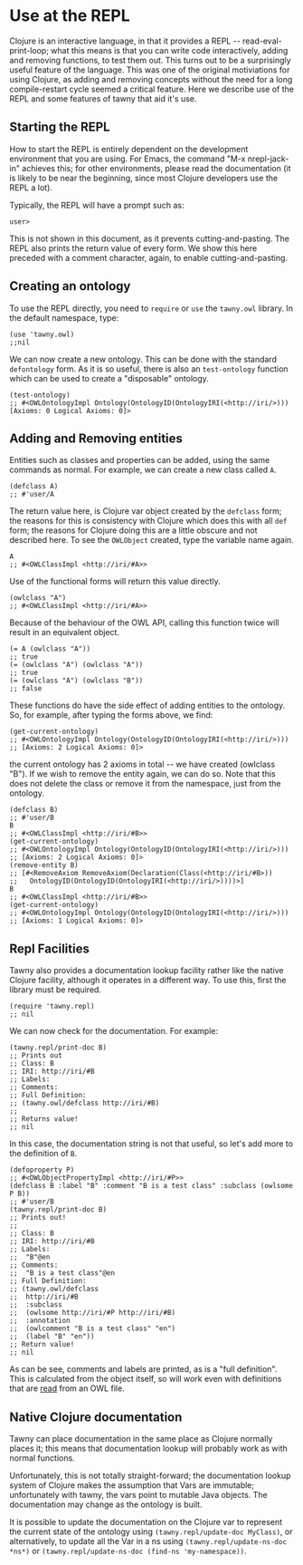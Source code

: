 Use at the REPL
===============

Clojure is an interactive language, in that it provides a REPL --
read-eval-print-loop; what this means is that you can write code
interactively, adding and removing functions, to test them out. This turns out
to be a surprisingly useful feature of the language. This was one of the
original motiviations for using Clojure, as adding and removing concepts
without the need for a long compile-restart cycle seemed a critical feature.
Here we describe use of the REPL and some features of tawny that aid it's use.

## Starting the REPL

How to start the REPL is entirely dependent on the development environment
that you are using. For Emacs, the command "M-x nrepl-jack-in" achieves this;
for other environments, please read the documentation (it is likely to be near
the beginning, since most Clojure developers use the REPL a lot).

Typically, the REPL will have a prompt such as:

    user>

This is not shown in this document, as it prevents cutting-and-pasting. The
REPL also prints the return value of every form. We show this here preceded
with a comment character, again, to enable cutting-and-pasting.

## Creating an ontology

To use the REPL directly, you need to `require` or `use` the `tawny.owl`
library. In the default namespace, type:

    (use 'tawny.owl)
    ;;nil

We can now create a new ontology. This can be done with the standard
`defontology` form. As it is so useful, there is also an `test-ontology`
function which can be used to create a "disposable" ontology.

    (test-ontology)
    ;; #<OWLOntologyImpl Ontology(OntologyID(OntologyIRI(<http://iri/>))) [Axioms: 0 Logical Axioms: 0]>


## Adding and Removing entities

Entities such as classes and properties can be added, using the same commands
as normal. For example, we can create a new class called `A`.

    (defclass A)
    ;; #'user/A

The return value here, is Clojure var object created by the `defclass` form;
the reasons for this is consistency with Clojure which does this with all
`def` form; the reasons for Clojure doing this are a little obscure and not
described here. To see the `OWLObject` created, type the variable name again.

    A
    ;; #<OWLClassImpl <http://iri/#A>>

Use of the functional forms will return this value directly.

    (owlclass "A")
    ;; #<OWLClassImpl <http://iri/#A>>

Because of the behaviour of the OWL API, calling this function twice will
result in an equivalent object.

    (= A (owlclass "A"))
    ;; true
    (= (owlclass "A") (owlclass "A"))
    ;; true
    (= (owlclass "A") (owlclass "B"))
    ;; false

These functions do have the side effect of adding entities to the ontology.
So, for example, after typing the forms above, we find:

    (get-current-ontology)
    ;; #<OWLOntologyImpl Ontology(OntologyID(OntologyIRI(<http://iri/>)))
    ;; [Axioms: 2 Logical Axioms: 0]>

the current ontology has 2 axioms in total -- we have created (owlclass "B").
If we wish to remove the entity again, we can do so. Note that this does not
delete the class or remove it from the namespace, just from the ontology.

    (defclass B)
    ;; #'user/B
    B
    ;; #<OWLClassImpl <http://iri/#B>>
    (get-current-ontology)
    ;; #<OWLOntologyImpl Ontology(OntologyID(OntologyIRI(<http://iri/>)))
    ;; [Axioms: 2 Logical Axioms: 0]>
    (remove-entity B)
    ;; [#<RemoveAxiom RemoveAxiom(Declaration(Class(<http://iri/#B>))
    ;;   OntologyID(OntologyID(OntologyIRI(<http://iri/>))))>]
    B
    ;; #<OWLClassImpl <http://iri/#B>>
    (get-current-ontology)
    ;; #<OWLOntologyImpl Ontology(OntologyID(OntologyIRI(<http://iri/>)))
    ;; [Axioms: 1 Logical Axioms: 0]>

## Repl Facilities

Tawny also provides a documentation lookup facility rather like the native
Clojure facility, although it operates in a different way. To use this, first
the library must be required.

    (require 'tawny.repl)
    ;; nil

We can now check for the documentation. For example:

    (tawny.repl/print-doc B)
    ;; Prints out
    ;; Class: B
    ;; IRI: http://iri/#B
    ;; Labels:
    ;; Comments:
    ;; Full Definition:
    ;; (tawny.owl/defclass http://iri/#B)
    ;;
    ;; Returns value!
    ;; nil

In this case, the documentation string is not that useful, so let's add more
to the definition of `B`.

    (defoproperty P)
    ;; #<OWLObjectPropertyImpl <http://iri/#P>>
    (defclass B :label "B" :comment "B is a test class" :subclass (owlsome P B))
    ;; #'user/B
    (tawny.repl/print-doc B)
    ;; Prints out!
    ;;
    ;; Class: B
    ;; IRI: http://iri/#B
    ;; Labels:
    ;; 	"B"@en
    ;; Comments:
    ;; 	"B is a test class"@en
    ;; Full Definition:
    ;; (tawny.owl/defclass
    ;;  http://iri/#B
    ;;  :subclass
    ;;  (owlsome http://iri/#P http://iri/#B)
    ;;  :annotation
    ;;  (owlcomment "B is a test class" "en")
    ;;  (label "B" "en"))
    ;; Return value!
    ;; nil

As can be see, comments and labels are printed, as is a "full definition".
This is calculated from the object itself, so will work even with definitions
that are [read](importing.md#reading) from an OWL file.

## Native Clojure documentation

Tawny can place documentation in the same place as Clojure normally places it;
this means that documentation lookup will probably work as with normal
functions.

Unfortunately, this is not totally straight-forward; the documentation lookup
system of Clojure makes the assumption that Vars are immutable; unfortunately
with tawny, the vars point to mutable Java objects. The documentation may
change as the ontology is built.

It is possible to update the documentation on the Clojure var to represent the
current state of the ontology using `(tawny.repl/update-doc MyClass)`, or
alternatively, to update all the Var in a ns using `(tawny.repl/update-ns-doc
*ns*)` or `(tawny.repl/update-ns-doc (find-ns 'my-namespace))`.
